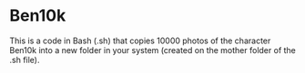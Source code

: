 # Ben10k
This is a code in Bash (.sh) that copies 10000 photos of the character Ben10k into a new folder in your system (created on the mother folder of the .sh file).
